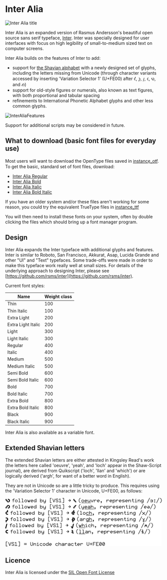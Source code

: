 # Inter Alia

![Inter Alia title](https://user-images.githubusercontent.com/59408625/152300539-d3e2344f-7c6d-4f93-8a89-4636677537a2.png)

Inter Alia is an expanded version of Rasmus Andersson's beautiful open source sans serif typeface, [Inter](https://rsms.me/inter). Inter was specially designed for user interfaces with focus on high legibility of small-to-medium sized text on computer screens.

Inter Alia builds on the features of Inter to add:
- support for [the Shavian alphabet](https://www.shavian.info) with a newly designed set of glyphs, including the letters missing from Unicode (through character variants accessed by inserting 'Variation Selector 1' (U+FE00) after 𐑒, 𐑜, 𐑢, 𐑤, 𐑻, and 𐑺)
- support for old-style figures or numerals, also known as text figures, with both proportional and tabular spacing
- refinements to International Phonetic Alphabet glyphs and other less common glyphs.

<img width="600" alt="InterAliaFeatures" src="https://user-images.githubusercontent.com/59408625/152300702-46f8239f-dfce-4cb2-b74a-bb6f517bb590.png">

Support for additional scripts may be considered in future.

## What to download (basic font files for everyday use)

Most users will want to download the OpenType files saved in [instance̠_otf](/instance_otf). To get the basic, standard set of font files, download:
- [Inter Alia Regular](instance_otf/InterAlia-Regular.otf)
- [Inter Alia Bold](instance_otf/InterAlia-Bold.otf)
- [Inter Alia Italic](instance_otf/InterAlia-Italic.otf)
- [Inter Alia Bold Italic](instance_otf/InterAlia-BlackItalic.otf)

If you have an older system and/or these files aren't working for some reason, you could try the equivalent TrueType files in [instance_ttf](/instance_ttf)

You will then need to install these fonts on your system, often by double clicking the files which should bring up a font manager program.

## Design

Inter Alia expands the Inter typeface with additional glyphs and features. Inter is similar to Roboto, San Francisco, Akkurat, Asap, Lucida Grande and other "UI" and "Text" typefaces. Some trade-offs were made in order to make this typeface work really well at small sizes. For details of the underlying approach to designing Inter, please see [https://github.com/rsms/inter](https://github.com/rsms/inter).

Current font styles:

| Name               | Weight class |
|--------------------|--------------|
| Thin               | 100          |
| Thin Italic        | 100          |
| Extra Light        | 200          |
| Extra Light Italic | 200          |
| Light              | 300          |
| Light Italic       | 300          |
| Regular            | 400          |
| Italic             | 400          |
| Medium             | 500          |
| Medium Italic      | 500          |
| Semi Bold          | 600          |
| Semi Bold Italic   | 600          |
| Bold               | 700          |
| Bold Italic        | 700          |
| Extra Bold         | 800          |
| Extra Bold Italic  | 800          |
| Black              | 900          |
| Black Italic       | 900          |

Inter Alia is also available as a variable font.

## Extended Shavian letters

The extended Shavian letters are either attested in Kingsley Read's work (the letters here called 'oeuvre', 'yeah', and 'loch' appear in the Shaw-Script journal), are derived from Quikscript ('loch', 'llan' and 'which') or are logically derived ('argh', for want of a better word in English).

They are not in Unicode so are a little tricky to produce. This requires using the 'Variation Selector 1' character in Unicode, U+FE00, as follows:

![Extended Shavian letters list](ExtendedShavian.jpg)

## Licence

Inter Alia is licensed under the [SIL Open Font License](LICENSE.txt)
